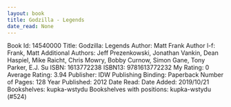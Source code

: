 ```yaml
---
layout: book
title: Godzilla - Legends
date_read: None
---
```


Book Id: 14540000
Title: Godzilla: Legends
Author: Matt Frank
Author l-f: Frank, Matt
Additional Authors: Jeff Prezenkowski, Jonathan Vankin, Dean Haspiel, Mike Raicht, Chris Mowry, Bobby Curnow, Simon Gane, Tony Parker, E.J. Su
ISBN: 1613772238
ISBN13: 9781613772232
My Rating: 0
Average Rating: 3.94
Publisher: IDW Publishing
Binding: Paperback
Number of Pages: 128
Year Published: 2012
Date Read: 
Date Added: 2019/10/21
Bookshelves: kupka-wstydu
Bookshelves with positions: kupka-wstydu (#524)

